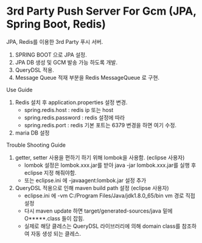 # 3rd Party Push Server For Gcm (JPA, Spring Boot, Redis)

JPA, Redis를 이용한 3rd Party 푸시 서버. 

1. SPRING BOOT 으로 JPA 설정.
2. JPA DB 생성 및 GCM 발송 가능 하도록 개발.
3. QueryDSL 적용.
4. Message Queue 적재 부분을 Redis MessageQueue 로 구현.


Use Guide
 1. Redis 설치  후  application.properties 설정 변경.
    - spring.redis.host : redis ip 또는  host
    - spring.redis.password : redis 설정에 따라
    - spring.redis.port : redis 기본 포트는 6379 변경을 하면 여기 수정.
 2. maria DB 설정      
  
 
Trouble Shooting Guide
 1. getter, setter 사용을 편하기 하기 위해 lombok을 사용함. (eclipse 사용자)
    - lombok 설정은 lombok.xxx.jar를 받아  java -jar lombok.xxx.jar를 실행 후 eclipse 지정 해줘야함.
    - 또는 eclipse.ini 에 -javaagent:lombok.jar 설정 추가
 2. QueryDSL 적용으로 인해 maven build path 설정 (eclipse 사용자)
    - eclipse.ini 에 -vm  C:/Program Files/Java/jdk1.8.0_65/bin  vm 경로 직접 설정
    - 다시 maven update 하면 target/generated-sources/java 밑에 O*****.class 들이 잡힘.
    - 실제로 해당 클레스는 QueryDSL 라이브러리에 의해 domain class를 참조하여 자동 생성 되는 클레스.
  
  
 
 
 
 

